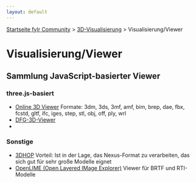 ```yaml
---
layout: default
---
```


[Startseite fylr Community](/) &gt; [3D-Visualisierung](/3d/) &gt; Visualisierung/Viewer

# Visualisierung/Viewer

## Sammlung JavaScript-basierter Viewer
### three.js-basiert
 * [Online 3D Viewer](https://github.com/kovacsv/Online3DViewer)
   Formate: 3dm, 3ds, 3mf, amf, bim, brep, dae, fbx, fcstd, gltf, ifc, iges, step, stl, obj, off, ply, wrl
 * [DFG-3D-Viewer](https://github.com/thedworak/dfg_3dviewer)
 * 
### Sonstige
 * [3DHOP](https://3dhop.net/)
   Vorteil: Ist in der Lage, das Nexus-Format zu verarbeiten, das sich gut für sehr große Modelle eignet
 * [OpenLIME (Open Layered IMage Explorer)](https://github.com/cnr-isti-vclab/openlime)
   Viewer für BRTF und RTI-Modelle
